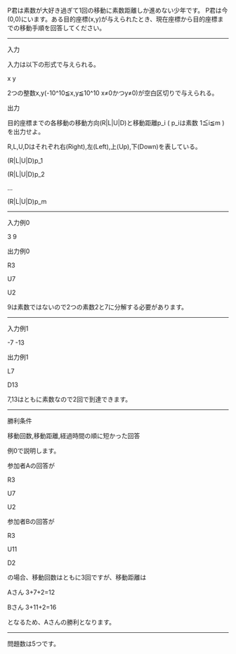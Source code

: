 P君は素数が大好き過ぎて1回の移動に素数距離しか進めない少年です。
P君は今(0,0)にいます。ある目的座標(x,y)が与えられたとき、現在座標から目的座標までの移動手順を回答してください。

------------------------------------------------------------------
入力

入力は以下の形式で与えられる。

x y

2つの整数x,y(-10^10≦x,y≦10^10 x≠0かつy≠0)が空白区切りで与えられる。


出力

目的座標までの各移動の移動方向(R|L|U|D)と移動距離p_i ( p_iは素数 1≦i≦m )を出力せよ。

R,L,U,Dはそれぞれ右(Right),左(Left),上(Up),下(Down)を表している。

(R|L|U|D)p_1

(R|L|U|D)p_2

...

(R|L|U|D)p_m

------------------------------------------------------------------

入力例0

3 9


出力例0

R3

U7

U2

9は素数ではないので2つの素数2と7に分解する必要があります。

------------------------------------------------------------------

入力例1

-7 -13



出力例1

L7

D13


7,13はともに素数なので2回で到達できます。

------------------------------------------------------------------

勝利条件

移動回数,移動距離,経過時間の順に短かった回答


例0で説明します。

参加者Aの回答が

R3

U7

U2

参加者Bの回答が

R3

U11

D2

の場合、移動回数はともに3回ですが、移動距離は

Aさん 3+7+2=12

Bさん 3+11+2=16

となるため、Aさんの勝利となります。

-------------------------------------------------------------------
問題数は5つです。
